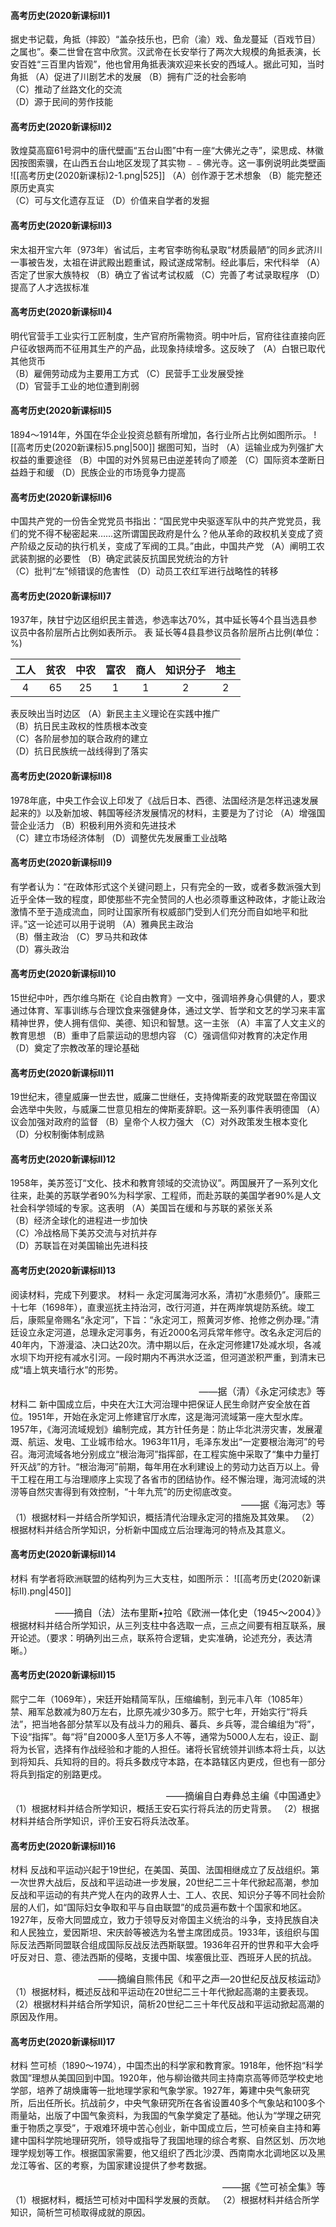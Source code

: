 #### 高考历史(2020新课标Ⅱ)1
据史书记载，角抵（摔跤）“盖杂技乐也，巴俞（渝）戏、鱼龙蔓延（百戏节目）之属也”。秦二世曾在宫中欣赏。汉武帝在长安举行了两次大规模的角抵表演，长安百姓“三百里内皆观”，他也曾用角抵表演欢迎来长安的西域人。据此可知，当时角抵
（A）促进了川剧艺术的发展
（B）拥有广泛的社会影响	
（C）推动了丝路文化的交流	
（D）源于民间的劳作技能
#### 高考历史(2020新课标Ⅱ)2
敦煌莫高窟61号洞中的唐代壁画“五台山图”中有一座“大佛光之寺”，梁思成、林徽因按图索骥，在山西五台山地区发现了其实物﹣﹣佛光寺。这一事例说明此类壁画
![[高考历史(2020新课标)2-1.png|525]]
（A）创作源于艺术想象	
（B）能完整还原历史真实	
（C）可与文化遗存互证	
（D）价值来自学者的发掘
#### 高考历史(2020新课标Ⅱ)3
宋太祖开宝六年（973年）省试后，主考官李昉徇私录取“材质最陋”的同乡武济川一事被告发，太祖在讲武殿出题重试，殿试遂成常制。经此事后，宋代科举
（A）否定了世家大族特权 
（B）确立了省试考试权威
（C）完善了考试录取程序 
（D）提高了人才选拔标准
#### 高考历史(2020新课标Ⅱ)4
明代官营手工业实行工匠制度，生产官府所需物资。明中叶后，官府往往直接向匠户征收银两而不征用其生产的产品，此现象持续增多。这反映了
（A）白银已取代其他货币	
（B）雇佣劳动成为主要用工方式	
（C）民营手工业发展受挫	
（D）官营手工业的地位遭到削弱
#### 高考历史(2020新课标Ⅱ)5
1894～1914年，外国在华企业投资总额有所增加，各行业所占比例如图所示。
![[高考历史(2020新课标)5.png|500]]
据图可知，当时
（A）运输业成为列强扩大权益的重要途径	
（B）中国的对外贸易已由逆差转向了顺差	
（C）国际资本垄断日益趋于和缓	
（D）民族企业的市场竞争力提高
#### 高考历史(2020新课标Ⅱ)6
中国共产党的一份告全党党员书指出：“国民党中央驱逐军队中的共产党党员，我们的党不得不秘密起来……这所谓国民政府是什么？他从革命的政权机关变成了资产阶级之反动的执行机关，变成了军阀的工具。”由此，中国共产党
（A）阐明工农武装割据的必要性	
（B）确定武装反抗国民党统治的方针	
（C）批判“左”倾错误的危害性	
（D）动员工农红军进行战略性的转移
#### 高考历史(2020新课标Ⅱ)7
1937年，陕甘宁边区组织民主普选，参选率达70%，其中延长等4个县当选县参议员中各阶层所占比例如表所示。
表   延长等4县县参议员各阶层所占比例(单位：%)

| 工人  | 贫农  | 中农  | 富农  | 商人  | 知识分子 | 地主  |
| :-: | :-: | :-: | :-: | :-: | :--: | :-: |
|  4  | 65  | 25  |  1  |  1  |  2   |  2  |
表反映出当时边区
（A）新民主主义理论在实践中推广	
（B）抗日民主政权的性质根本改变	
（C）各阶层参加的联合政府的建立	
（D）抗日民族统一战线得到了落实
#### 高考历史(2020新课标Ⅱ)8
1978年底，中央工作会议上印发了《战后日本、西德、法国经济是怎样迅速发展起来的》以及新加坡、韩国等经济发展情况的材料，主要是为了讨论
（A）增强国营企业活力	
（B）积极利用外资和先进技术	
（C）建立市场经济体制	
（D）调整优先发展重工业战略
#### 高考历史(2020新课标Ⅱ)9
有学者认为：“在政体形式这个关键问题上，只有完全的一致，或者多数派强大到近乎全体一致的程度，即使那些不完全赞同的人也必须尊重这种政体，才能让政治激情不至于造成流血，同时让国家所有权威部门受到人们充分而自如地平和批评。”这一论述可以用于说明
（A）雅典民主政治	
（B）僭主政治	
（C）罗马共和政体	
（D）寡头政治
#### 高考历史(2020新课标Ⅱ)10
15世纪中叶，西尔维乌斯在《论自由教育》一文中，强调培养身心俱健的人，要求通过体育、军事训练与合理饮食来强健身体，通过文学、哲学和文艺的学习来丰富精神世界，使人拥有信仰、美德、知识和智慧。这一主张
（A）丰富了人文主义的教育思想	
（B）重申了启蒙运动的思想内容	
（C）强调信仰对教育的决定作用	
（D）奠定了宗教改革的理论基础
#### 高考历史(2020新课标Ⅱ)11
19世纪末，德皇威廉一世去世，威廉二世继任，支持俾斯麦的政党联盟在帝国议会选举中失败，与威廉二世意见相左的俾斯麦辞职。这一系列事件表明德国
（A）议会加强对政府的监督
（B）皇帝个人权力强大	
（C）对外政策发生根本变化	
（D）分权制衡体制成熟
#### 高考历史(2020新课标Ⅱ)12
1958年，美苏签订“文化、技术和教育领域的交流协议”。两国展开了一系列文化往来，赴美的苏联学者90%为科学家、工程师，而赴苏联的美国学者90%是人文社会科学领域的专家。这表明
（A）美国旨在缓和与苏联的紧张关系	
（B）经济全球化的进程进一步加快	
（C）冷战格局下美苏交流与对抗并存	
（D）苏联旨在对美国输出先进科技
#### 高考历史(2020新课标Ⅱ)13
阅读材料，完成下列要求。
材料一
       永定河属海河水系，清初“水患频仍”。康熙三十七年（1698年），直隶巡抚主持治河，改行河道，并在两岸筑堤防系统。竣工后，康熙皇帝赐名“永定河”，下旨：“永定河工，照黄河岁修、抢修之例办理。”清廷设立永定河道，总理永定河事务，有近2000名河兵常年修守。改名永定河后的40年内，下游漫溢、决口达20次。清中期以后，在永定河修建17处减水坝，各减水坝下均开挖有减水引河。一段时期内不再洪水泛滥，但河道淤积严重，到清末已成“墙上筑夹墙行水”的形势。
<div style="text-align: right; font-size: 15px;">——据（清）《永定河续志》等</div>
材料二
       新中国成立后，中央在大江大河治理中把保证人民生命财产安全放在首位。1951年，开始在永定河上修建官厅水库，这是海河流域第一座大型水库。1957年，《海河流域规划》编制完成，其方针任务是：防止华北洪涝灾害，发展灌溉、航运、发电、工业城市给水。1963年11月，毛泽东发出“一定要根治海河”的号召。海河流域各地分别成立“根治海河”指挥部，在工程实施中采取了“集中力量打歼灭战”的方针。“根治海河”前期，每年用在水利建设上的劳动力达百万以上。骨干工程在用工与治理顺序上实现了各省市的团结协作。经不懈治理，海河流域的洪涝等自然灾害得到有效控制，“十年九荒”的历史彻底改变。
<div style="text-align: right; font-size: 15px;">——据《海河志》等</div>
（1）根据材料一并结合所学知识，概括清代治理永定河的措施及其效果。
（2）根据材料并结合所学知识，分析新中国成立后治理海河的特点及其意义。







#### 高考历史(2020新课标Ⅱ)14
材料
       有学者将欧洲联盟的结构列为三大支柱，如图所示：
![[高考历史(2020新课标Ⅱ).png|450]]
<div style="text-align: right; font-size: 15px;">——摘自（法）法布里斯•拉哈《欧洲一体化史（1945～2004）》</div>
根据材料并结合所学知识，从三列支柱中各选取一点，三点之间要有相互联系，展开论述。（要求：明确列出三点，联系符合逻辑，史实准确，论述充分，表达清晰。）







#### 高考历史(2020新课标Ⅱ)15
熙宁二年（1069年），宋廷开始精简军队，压缩编制，到元丰八年（1085年）禁、厢军总数减为80万左右，比原先减少30多万。熙宁七年，开始实行“将兵法”，把当地各部分禁军以及有战斗力的厢兵、蕃兵、乡兵等，混合编组为“将”，下设“指挥”。每“将”自2000多人至1万多人不等，通常为5000人左右，设正、副将为长官，选择有作战经验和才能的人担任。诸将长官统领并训练本将士兵，以达到将知兵、兵知将的目的。将兵多数戍守本路，在本路辖区内更戍，但也有一部分将兵到指定的别路更戍。
<div style="text-align: right; font-size: 15px;">——摘编自白寿彝总主编《中国通史》</div>
（1）根据材料并结合所学知识，概括王安石实行将兵法的历史背景。
（2）根据材料并结合所学知识，评价王安石将兵法改革。







#### 高考历史(2020新课标Ⅱ)16
材料
       反战和平运动兴起于19世纪，在美国、英国、法国相继成立了反战组织。第一次世界大战后，反战和平运动进一步发展，20世纪二三十年代掀起高潮，参加反战和平运动的有共产党人在内的政界人士、工人、农民、知识分子等不同社会阶层的人们，如“国际妇女争取和平与自由联盟”的成员遍布数十个国家和地区。1927年，反帝大同盟成立，致力于领导反对帝国主义统治的斗争，支持民族自决和人民独立，爱因斯坦、宋庆龄等被选为名誉主席团成员。1933年，该组织与国际反法西斯同盟联合组成国际反战反法西斯联盟。1936年召开的世界和平大会呼吁反对日、意、德法西斯的侵略，支援中国、埃塞俄比亚、西班牙人民的抗战。
<div style="text-align: right; font-size: 15px;">——摘编自熊伟民《和平之声—20世纪反战反核运动》</div>
（1）根据材料，概述反战和平运动在20世纪二三十年代掀起高潮的主要表现。
（2）根据材料并结合所学知识，简析20世纪二三十年代反战和平运动掀起高潮的原因及作用。







#### 高考历史(2020新课标Ⅱ)17
材料
       竺可桢（1890～1974），中国杰出的科学家和教育家。1918年，他怀抱“科学救国”理想从美国回到中国。1920年，他与柳诒徵共同主持南京高等师范学校史地学部，培养了胡焕庸等一批地理学家和气象学家。1927年，筹建中央气象研究所，后出任所长。抗战前夕，中央气象研究所在各省设置40多个气象站和100多个雨量站，出版了中国气象资料，为我国的气象学奠定了基础。他认为“学理之研究重于物质之享受”，于艰难环境中苦心创业，新中国成立后，竺可桢亲自主持和筹建中国科学院地理研究所，领导或指导了我国地理的综合考察、自然区划、历次地理学规划等工作。根据国家需要，他又组织了西北沙漠、西南南水北调地区以及黑龙江等省、区的考察，为国家建设提供了参考数据。
<div style="text-align: right; font-size: 15px;">——据《竺可祯全集》等</div>
（1）根据材料，概括竺可桢对中国科学发展的贡献。
（2）根据材料并结合所学知识，简析竺可桢取得成就的原因。











